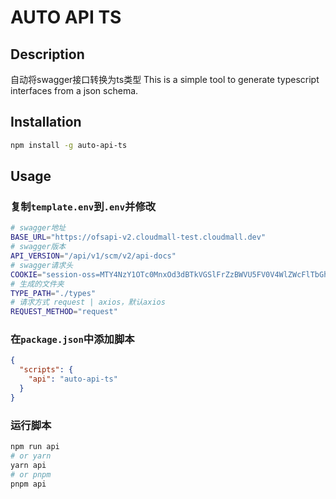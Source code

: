 # AUTO API TS

## Description

自动将swagger接口转换为ts类型
This is a simple tool to generate typescript interfaces from a json schema.

## Installation

```bash
npm install -g auto-api-ts
```

## Usage

### 复制`template.env`到`.env`并修改

```bash
# swagger地址
BASE_URL="https://ofsapi-v2.cloudmall-test.cloudmall.dev"
# swagger版本
API_VERSION="/api/v1/scm/v2/api-docs"
# swagger请求头
COOKIE="session-oss=MTY4NzY1OTc0MnxOd3dBTkVGSlFrZzBWVU5FV0V4WlZWcFlTbGhQV1UxR1JETlNVRlZNV2pkTVYwMU9SVlZEUkVvM05sSk5RVWRQUjBRME5WWlFXRUU9fKyBxcYbqZ58PvwXSNShGD0Qehn7KfnbKICjXto64g-n; session-oss=MTY4NzY2MDc3NXxOd3dBTkVGSlFrZzBWVU5FV0V4WlZWcFlTbGhQV1UxR1JETlNVRlZNV2pkTVYwMU9SVlZEUkVvM05sSk5RVWRQUjBRME5WWlFXRUU9fD8QfOnkGXTAPx0Ab8JfYGQcLunVqUmjzCNkomZiQHpq; JSESSIONID=52B9BFD24DF9A25ED5B9D38F1D82D4BE"
# 生成的文件夹
TYPE_PATH="./types"
# 请求方式 request | axios，默认axios
REQUEST_METHOD="request"
```

### 在`package.json`中添加脚本

```json
{
  "scripts": {
    "api": "auto-api-ts"
  }
}
```

### 运行脚本

```bash
npm run api
# or yarn
yarn api
# or pnpm
pnpm api
```
